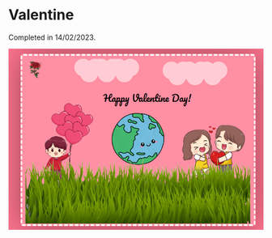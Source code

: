 # Valentine

Completed in 14/02/2023.

![alt text](https://github.com/LTPhat/StaticWebPage/blob/main/valentine/res.png)
